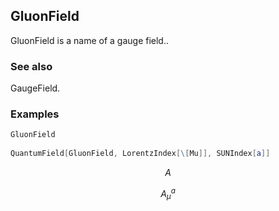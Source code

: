 ##  GluonField 

GluonField is a name of a gauge field..

###  See also 

GaugeField.

###  Examples 

```mathematica
GluonField 
 
QuantumField[GluonField, LorentzIndex[\[Mu]], SUNIndex[a]]
```

$$A$$

$$A_{\mu }^a$$